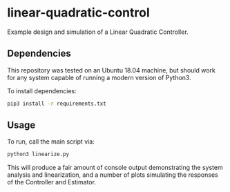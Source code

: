 # linear-quadratic-control
Example design and simulation of a Linear Quadratic Controller.

## Dependencies

This repository was tested on an Ubuntu 18.04 machine, but should work for any system capable of running a modern version of Python3.

To install dependencies:

```bash
pip3 install -r requirements.txt
```

## Usage

To run, call the main script via:

```bash
python3 linearize.py
```

This will produce a fair amount of console output demonstrating the system analysis and linearization, and a number of plots simulating the responses of the Controller and Estimator.

